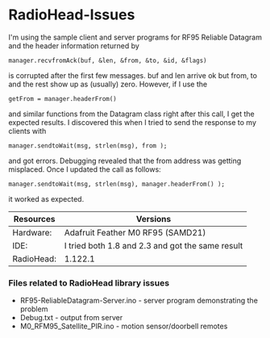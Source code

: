 # RadioHead-Issues


I'm using the sample client and server programs for RF95 Reliable Datagram and the header information returned by 

`manager.recvfromAck(buf, &len, &from, &to, &id, &flags) `

is corrupted after the first few messages. buf and len arrive ok but from, to and the rest show up as (usually) zero.
However, if I use the 

`getFrom = manager.headerFrom()`

and similar functions from the Datagram class right after this call, I get the expected results. I discovered this when I tried to send the response to my clients with

`manager.sendtoWait(msg, strlen(msg), from );`

and got errors. Debugging revealed that the from address was getting misplaced. Once I updated the call as follows:

`manager.sendtoWait(msg, strlen(msg), manager.headerFrom() );`

it worked as expected.


| Resources | Versions  |
| -- | -- |
| Hardware: | Adafruit Feather M0 RF95 (SAMD21)|
| IDE: | I tried both 1.8 and 2.3 and got the same result |
| RadioHead:| 1.122.1 |



### Files related to RadioHead library issues

* RF95-ReliableDatagram-Server.ino - server program demonstrating the problem
* Debug.txt - output from server
* M0_RFM95_Satellite_PIR.ino - motion sensor/doorbell remotes
